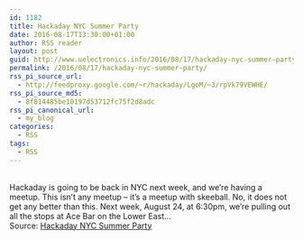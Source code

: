 ```yaml
---
id: 1182
title: Hackaday NYC Summer Party
date: 2016-08-17T13:30:00+01:00
author: RSS reader
layout: post
guid: http://www.uelectronics.info/2016/08/17/hackaday-nyc-summer-party/
permalink: /2016/08/17/hackaday-nyc-summer-party/
rss_pi_source_url:
  - http://feedproxy.google.com/~r/hackaday/LgoM/~3/rpVk79VEWHE/
rss_pi_source_md5:
  - 8f814485be10197d53712fc75f2d8adc
rss_pi_canonical_url:
  - my_blog
categories:
  - RSS
tags:
  - RSS
---
```

&#013;  
Hackaday is going to be back in NYC next week, and we’re having a meetup. This isn’t any meetup – it’s a meetup with skeeball. No, it does not get any better than this. Next week, August 24, at 6:30pm, we’re pulling out all the stops at Ace Bar on the Lower East…&#013;  
Source: <a href="http://feedproxy.google.com/~r/hackaday/LgoM/~3/rpVk79VEWHE/" target="_blank">Hackaday NYC Summer Party</a>